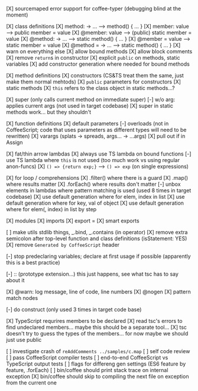 
[X] sourcemaped error support for coffee-typer (debugging blind at the moment)

[X] class definitions
  [X] method: -> ...    --> method() { ... }
  [X] member: value     --> public member = value
  [X] @member: value    --> (public) static member = value
  [X] @method: -> ...   --> static method() { ... }
  [X] @member = value   --> static member = value
  [X] @method = -> ...  --> static method() { ... }
  [X] warn on everything else
  [X] allow bound methods
  [X] allow block comments
  [X] remove `return`s in constructor
  [X] explicit `public` on methods, static variables
  [X] add constructor generation where needed for bound methods

[X] method definitions
  [X] constructors (CS&TS treat them the same, just make them normal mehtods)
  [X] `public` parameters for constructors
  [X] static methods
  [X] `this` refers to the class object in static methods...?

[X] super (only calls current method on immediate super)
  [-] w/o arg: applies current args (not used in target codebase)
  [X] super in static methods work... but they shouldn't

[X] function definitions
  [X] default parameters
  [-] overloads (not in CoffeeScript; code that uses parameters as different types will need to be rewritten)
  [X] varargs (splats -> spreads, args... -> ...args)
  [X] pull out if in Assign

[X] fat/thin arrow lambdas
  [X] always use TS lambda on bound functions
  [-] use TS lambda where `this` is not used    (too much work vs using regular anon-funcs)
  [X] `() => {return exp;}`  --> `() => exp`    (on single expressions)

[X] for loop / comprehensions
  [X] .filter()                   where there is a guard
  [X] .map()                      where results matter
  [X] .forEach()                  where results don't matter
  [-] unbox elements in lambdas   where pattern matching is used  (used 8 times in target codebase)
  [X] use default generation      where for elem, index in list
  [X] use default generation      where for key, val of object
  [X] use default generation      where for elem(, index) in list by step

[X] modules
  [X] imports
  [X] export =
  [X] smart exports

[ ] make utils stdlib things, _.bind, _.contains (in operator)
[X] remove extra semicolon after top-level function and class definitions   (isStatement: YES)
[X] remove `Generated by CoffeeScript` header

[-] stop predeclaring variables; declare at first usage if possible (apparently this is a best practice)

[-] :: (prototype extension...) this just happens, see what tsc has to say about it

[X] @warn: log message, line of code, line numbers
[X] @nogen
[X] pattern match nodes

[-] do construct (only used 3 times in target code base)

[X] TypeScript requrires members to be declared
  [X] read tsc's errors to find undeclared members... maybe this should be a separate tool...
  [X] tsc doesn't try to guess the types of the members... for now maybe we should just use public


[ ] investigate crash of `reAddComments ../samples/c.map`
[ ] self code review
[ ] pass CoffeeScript compiler tests
[ ] end-to-end CoffeeScript vs TypeScript output tests
[ ] flags for differeng gen settings (ES6 feature by feature, .forEach)
[ ] bin/coffee should print stack trace on internal exception
[X] bin/coffee should skip to compiling the next file on exception from the current one

